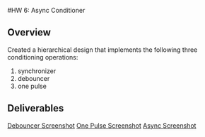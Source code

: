 #HW 6: Async Conditioner

## Overview
Created a hierarchical design that implements the following three conditioning operations:
1. synchronizer
2. debouncer
3. one pulse

## Deliverables
[Debouncer Screenshot](/assets/Debouncer_SC.png)
[One Pulse Screenshot](docs/assets/HW6_One.png)
[Async Screenshot](docs/assets/Async_SC.png)
